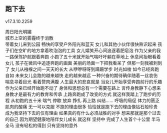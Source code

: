 ## 跑下去 
v17.3.10.2259

 周日阳光明媚  
 城市上空的雾霾终于消散  
 带着女儿来到公园 
 畅快的享受户外阳光和蓝天 
 女儿和其他小伙伴很快熟识起来 
 孩子们在空旷的地方拿着吹泡泡的工具 
 女儿嬉笑开心间追逐着肥皂泡 
 作为父亲的我一路保驾护航跟着奔跑 
 小跑了五十米就开始气喘吁吁躺在草地上 
 休息间抬眼看着女儿 
 孩子在微风中追逐奔跑的画面 
 美丽的场面一下把我看呆了 
 但那一刻我被刺到了 
 女儿从襁褓之间一天天的长大
 从咿咿呀呀到蹒跚学步
 时光如梭 如今已经奔跑自如
 未来女儿会跑的越来越快
走的越来越远
一种兴奋的期待确伴随着一丝哀伤
喘息寻着目光 看着赘肉满腹
人生最大的悲哀就是
当女儿开始享受奔跑前行的乐趣
作为父亲已经开始跑不动了
身体和思想总有一个需要在路上
言传身教静下心想来
身教才是最有力的教育和传承
上路奔跑成了改变的方式
就这样我踏上了跑步的历程
从初跑的五十米
喘气 停歇 放弃 挣扎 再上路 纠结……
呼吸的局促 体力的匮乏
肌肉的酸痛 无一可以克服
不跑的理由很多
恰恰就是跑下去的理由像钻石般珍贵
成为我坚持下去的仅有理由
如果真的有什么必须战胜的对手
想来那就是那个过去的自己
因为期望健康地陪伴女儿成长
就这样 坚持中
完成了人生首个十公里 半马 全马
没有轻松的得到
只有坚持的意外

